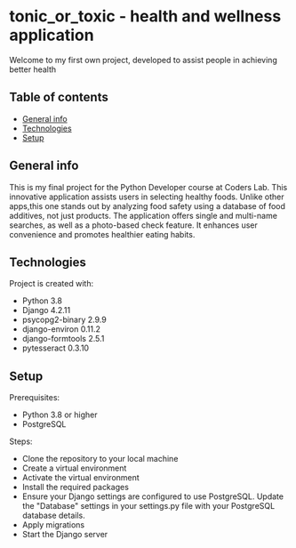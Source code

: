 # tonic_or_toxic - health and wellness application 

Welcome to my first own project, developed to assist people in achieving better health 

## Table of contents
* [General info](#general-info)
* [Technologies](#technologies)
* [Setup](#setup)

## General info
This is my final project for the Python Developer course at Coders Lab.
This innovative application assists users in selecting healthy foods.
Unlike other apps,this one stands out by analyzing food safety using a database of food additives, not just products.
The application offers single and multi-name searches, as well as a photo-based check feature.
It enhances user convenience and promotes healthier eating habits.

## Technologies
Project is created with:
* Python 3.8
* Django 4.2.11
* psycopg2-binary 2.9.9
* django-environ 0.11.2
* django-formtools 2.5.1
* pytesseract 0.3.10

## Setup
Prerequisites:
* Python 3.8 or higher
* PostgreSQL

Steps:
* Clone the repository to your local machine
* Create a virtual environment
* Activate the virtual environment
* Install the required packages
* Ensure your Django settings are configured to use PostgreSQL. Update the "Database" settings in your settings.py file with your PostgreSQL database details.
* Apply migrations
* Start the Django server




